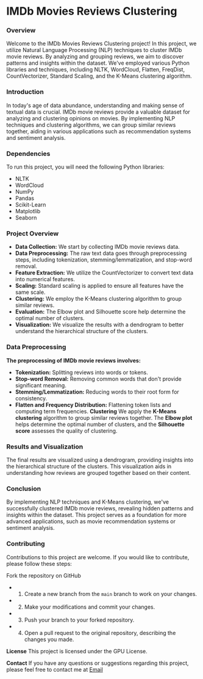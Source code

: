 # IMDb Movies Reviews Clustering
### Overview
Welcome to the IMDb Movies Reviews Clustering project! In this project, we utilize Natural Language Processing (NLP) techniques to cluster IMDb movie reviews. By analyzing and grouping reviews, we aim to discover patterns and insights within the dataset. We've employed various Python libraries and techniques, including NLTK, WordCloud, Flatten, FreqDist, CountVectorizer, Standard Scaling, and the K-Means clustering algorithm.

### Introduction
In today's age of data abundance, understanding and making sense of textual data is crucial. IMDb movie reviews provide a valuable dataset for analyzing and clustering opinions on movies. By implementing NLP techniques and clustering algorithms, we can group similar reviews together, aiding in various applications such as recommendation systems and sentiment analysis.

### Dependencies
To run this project, you will need the following Python libraries:

- NLTK
- WordCloud
- NumPy
- Pandas
- Scikit-Learn
- Matplotlib
- Seaborn

### Project Overview
- **Data Collection:** We start by collecting IMDb movie reviews data.
- **Data Preprocessing:** The raw text data goes through preprocessing steps, including tokenization, stemming/lemmatization, and stop-word removal.
- **Feature Extraction:** We utilize the CountVectorizer to convert text data into numerical features.
- **Scaling:** Standard scaling is applied to ensure all features have the same scale.
- **Clustering:** We employ the K-Means clustering algorithm to group similar reviews.
- **Evaluation:** The Elbow plot and Silhouette score help determine the optimal number of clusters.
- **Visualization:** We visualize the results with a dendrogram to better understand the hierarchical structure of the clusters.

### Data Preprocessing
**The preprocessing of IMDb movie reviews involves:**

- **Tokenization:** Splitting reviews into words or tokens.
- **Stop-word Removal:** Removing common words that don't provide significant meaning.
- **Stemming/Lemmatization:** Reducing words to their root form for consistency.
- **Flatten and Frequency Distribution:** Flattening token lists and computing term frequencies.
**Clustering**
We apply the **K-Means clustering** algorithm to group similar reviews together. The **Elbow plot** helps determine the optimal number of clusters, and the **Silhouette score** assesses the quality of clustering.

### Results and Visualization
The final results are visualized using a dendrogram, providing insights into the hierarchical structure of the clusters. This visualization aids in understanding how reviews are grouped together based on their content.

### Conclusion
By implementing NLP techniques and K-Means clustering, we've successfully clustered IMDb movie reviews, revealing hidden patterns and insights within the dataset. This project serves as a foundation for more advanced applications, such as movie recommendation systems or sentiment analysis.

### Contributing
Contributions to this project are welcome. If you would like to contribute, please follow these steps:

Fork the repository on GitHub
- 1) Create a new branch from the `main` branch to work on your changes.
- 2) Make your modifications and commit your changes.
- 3) Push your branch to your forked repository.
- 4) Open a pull request to the original repository, describing the changes you made.

**License**
This project is licensed under the GPU License.

**Contact**
If you have any questions or suggestions regarding this project, please feel free to contact me at [Email](132anaskhan@gmail.com)
